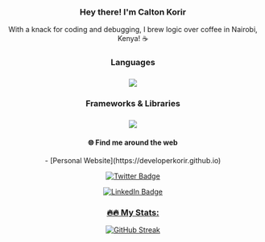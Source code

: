 <h3 align="center">Hey there! I'm Calton Korir</h3>

<p align="center">With a knack for coding and debugging, I brew logic over coffee in Nairobi, Kenya! ☕</p>

<div align="center">
  <h3>Languages<h3/>

  <a href="https://skillicons.dev">
    <img src="https://skillicons.dev/icons?i=kotlin,bash,python,java,c,html,css,javascript,md&perline=8" />
  </a>

<br/>

  <h3>Frameworks & Libraries<h3/>

  <a href="https://skillicons.dev">
    <img src="https://skillicons.dev/icons?i=react,ktor,django,bootstrap,nodejs,jest,firebase,spring&perline=6" />
  </a>

<br/>

<h4>🌐 Find me around the web</h4>
 
<p>- [Personal Website](https://developerkorir.github.io)</p>

  <p><a href="https://twitter.com/TheTweetOfKorir"><img src="https://img.shields.io/badge/Twitter-blue?style=for-the-badge&logo=twitter&logoColor=white" alt="Twitter Badge"/></a> </p>
  
  <p><a href="https://linkedin.com/in/calton-cheruiyot-korir-7a7335190"><img src="https://img.shields.io/badge/LinkedIn-blue?style=for-the-badge&logo=linkedin&logoColor=white" alt="LinkedIn Badge"/></p>
</div
  
<div id="badges" align="center">
  
 
    
</div>

<div id='stats' align='center'>
  <h3>🔥🔥 My Stats:</h3>
  
  [![GitHub Streak](https://github-readme-streak-stats.herokuapp.com?user=developerkorir&theme=tokyonight&hide_border=true&date_format=j%20M%5B%20Y%5D)](https://git.io/streak-stats)
  
</div>
